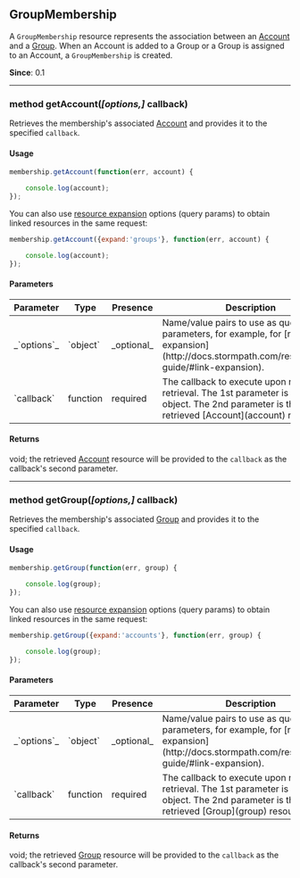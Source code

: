 ## GroupMembership

A `GroupMembership` resource represents the association between an [Account](account) and a [Group](group). When an Account is added to a Group or a Group is assigned to an Account, a `GroupMembership` is created.

**Since**: 0.1

---

<a name="getAccount"></a>
### <span class="member">method</span> getAccount(*[options,]* callback)

Retrieves the membership's associated [Account](account) and provides it to the specified `callback`.

#### Usage

```javascript
membership.getAccount(function(err, account) {

    console.log(account);
});
```

You can also use [resource expansion](http://docs.stormpath.com/rest/product-guide/#link-expansion) options (query params) to obtain linked resources in the same request:

```javascript
membership.getAccount({expand:'groups'}, function(err, account) {

    console.log(account);
});
```

#### Parameters

<table class="table table-striped table-hover table-curved">
  <thead>
    <tr>
      <th>Parameter</th>
      <th>Type</th>
      <th>Presence</th>
      <th>Description<th>
    </tr>
  </thead>
  <tbody>
    <tr>
      <td>_`options`_</td>
      <td>`object`</td>
      <td>_optional_</td>
      <td>Name/value pairs to use as query parameters, for example, for [resource expansion](http://docs.stormpath.com/rest/product-guide/#link-expansion).</td>
    </tr>
    <tr>
      <td>`callback`</td>
      <td>function</td>
      <td>required</td>
      <td>The callback to execute upon resource retrieval. The 1st parameter is an `Error` object.  The 2nd parameter is the retrieved [Account](account) resource.</td>
        </tr>
  </tbody>
</table>

#### Returns

void; the retrieved [Account](account) resource will be provided to the `callback` as the callback's second parameter.

---

<a name="getGroup"></a>
### <span class="member">method</span> getGroup(*[options,]* callback)

Retrieves the membership's associated [Group](group) and provides it to the specified `callback`.

#### Usage

```javascript
membership.getGroup(function(err, group) {

    console.log(group);
});
```

You can also use [resource expansion](http://docs.stormpath.com/rest/product-guide/#link-expansion) options (query params) to obtain linked resources in the same request:

```javascript
membership.getGroup({expand:'accounts'}, function(err, group) {

    console.log(group);
});
```

#### Parameters

<table class="table table-striped table-hover table-curved">
  <thead>
    <tr>
      <th>Parameter</th>
      <th>Type</th>
      <th>Presence</th>
      <th>Description<th>
    </tr>
  </thead>
  <tbody>
    <tr>
      <td>_`options`_</td>
      <td>`object`</td>
      <td>_optional_</td>
      <td>Name/value pairs to use as query parameters, for example, for [resource expansion](http://docs.stormpath.com/rest/product-guide/#link-expansion).</td>
    </tr>
    <tr>
      <td>`callback`</td>
      <td>function</td>
      <td>required</td>
      <td>The callback to execute upon resource retrieval. The 1st parameter is an `Error` object.  The 2nd parameter is the retrieved [Group](group) resource.</td>
        </tr>
  </tbody>
</table>

#### Returns

void; the retrieved [Group](group) resource will be provided to the `callback` as the callback's second parameter.
